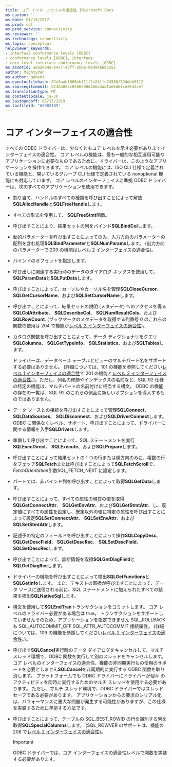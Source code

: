 ```yaml
---
title: コア インターフェイスの適合性 |Microsoft Docs
ms.custom: ''
ms.date: 01/19/2017
ms.prod: sql
ms.prod_service: connectivity
ms.reviewer: ''
ms.technology: connectivity
ms.topic: conceptual
helpviewer_keywords:
- interface conformance levels [ODBC]
- conformance levels [ODBC], interface
- core-level interface conformance levels [ODBC]
ms.assetid: aaaa864a-6477-45ff-a50a-96d8db66a252
author: MightyPen
ms.author: genemi
ms.openlocfilehash: 02e8aabf808ebf11f2e241fc7d330f794dbb0112
ms.sourcegitcommit: b2464064c0566590e486a3aafae6d67ce2645cef
ms.translationtype: MT
ms.contentlocale: ja-JP
ms.lasthandoff: 07/15/2019
ms.locfileid: "68002109"
---
```

# <a name="core-interface-conformance"></a>コア インターフェイスの適合性
すべての ODBC ドライバーは、少なくともコア レベルを示す必要がありますインターフェイスの適合性。 コア レベルの機能は、最も一般的な相互運用可能なアプリケーションに必要なものであるために、ドライバーは、このようなアプリケーションを操作できます。 コア レベルの機能には、ISO CLI 仕様で定義されている機能と、開いているグループ CLI 仕様で定義されている nonoptional 機能にも対応しています。 コア レベルのインターフェイスに準拠 ODBC ドライバーは、次のすべてのアプリケーションを使用できます。  
  
-   割り当て、ハンドルのすべての種類を呼び出すことによって解放**SQLAllocHandle**と**SQLFreeHandle**します。  
  
-   すべての形式を使用して、 **SQLFreeStmt**関数。  
  
-   呼び出すことにより、結果セットの列をバインド**SQLBindCol**します。  
  
-   動的パラメーターを呼び出すことによってのみ、入力方向のパラメーターの配列を含む処理**SQLBindParameter**と**SQLNumParams**します。 (出力方向のパラメーターで 203 の機能は[レベル 2 インターフェイスの適合性](../../../odbc/reference/develop-app/level-2-interface-conformance.md))。  
  
-   バインドのオフセットを指定します。  
  
-   呼び出しに関連する実行時のデータのダイアログ ボックスを使用して、 **SQLParamData**と**SQLPutData**します。  
  
-   呼び出すことによって、カーソルやカーソル名を管理**SQLCloseCursor**、 **SQLGetCursorName**、および**SQLSetCursorName**します。  
  
-   呼び出すことによって、結果セットの説明 (メタデータ) へのアクセスを得る**SQLColAttribute**、 **SQLDescribeCol**、 **SQLNumResultCols**、および**SQLRowCount**. (ブックマークのメタデータを取得する列番号 0 のこれらの関数の使用は 204 で機能が[レベル 2 インターフェイスの適合性](../../../odbc/reference/develop-app/level-2-interface-conformance.md))。  
  
-   カタログ関数を呼び出すことによって、データ ディクショナリをクエリ**SQLColumns**、 **SQLGetTypeInfo**、 **SQLStatistics**、および**SQLTables**します。  
  
     ドライバーは、データベース テーブルとビューのマルチパート名をサポートする必要はありません。 (詳細については、101 の機能を参照してください[レベル 1 インターフェイスの適合性](../../../odbc/reference/develop-app/level-1-interface-conformance.md)で 201 の機能と[レベル 2 インターフェイスの適合性](../../../odbc/reference/develop-app/level-2-interface-conformance.md)。)。ただし、列名の修飾やインデックスの名前など、SQL 92 仕様の特定の機能は、マルチパートの名前付けに相当する構文。 ODBC の機能の存在の一覧は、SQL 92 のこれらの側面に新しいオプションを導入するものではありません。  
  
-   データ ソースとの接続を呼び出すことによって管理**SQLConnect**、 **SQLDataSources**、 **SQLDisconnect**、および**SQLDriverConnect**します。 ODBC に関係なくレベル、サポート、呼び出すことによって、ドライバーに関する情報を入手**SQLDrivers**します。  
  
-   準備して呼び出すことによって、SQL ステートメントを実行**SQLExecDirect**、 **SQLExecute**、および**SQLPrepare**します。  
  
-   呼び出すことによって結果セットの 1 つの行または順方向のみに、複数の行をフェッチ**SQLFetch**または呼び出すことによって**SQLFetchScroll**で、 *FetchOrientation*引数SQL_FETCH_NEXT に設定します。  
  
-   パートでは、非バインド列を呼び出すことによって取得**SQLGetData**します。  
  
-   呼び出すことによって、すべての属性の現在の値を取得**SQLGetConnectAttr**、 **SQLGetEnvAttr**、および**SQLGetStmtAttr**、し、既定値にすべての属性を設定し、既定以外の値に特定の属性を呼び出すことによって設定**SQLSetConnectAttr**、 **SQLSetEnvAttr**、および**SQLSetStmtAttr**します。  
  
-   記述子の特定のフィールドを呼び出すことによって操作**SQLCopyDesc**、 **SQLGetDescField**、 **SQLGetDescRec**、 **SQLSetDescField**、**SQLSetDescRec**します。  
  
-   呼び出すことによって、診断情報を取得**SQLGetDiagField**と**SQLGetDiagRec**します。  
  
-   ドライバーの機能を呼び出すことによって検出**SQLGetFunctions**と**SQLGetInfo**します。 また、テキストの置換が呼び出すことによって、データ ソースに送信される前に、SQL ステートメントに加えられたすべての結果を検出**SQLNativeSql**します。  
  
-   構文を使用して**SQLEndTran**トランザクションをコミットします。 コア レベルのドライバー必要がある場合は true。 トランザクションをサポートしていませんそのため、アプリケーションを指定できません SQL_ROLLBACK も SQL_AUTOCOMMIT_OFF SQL_ATTR_AUTOCOMMIT 接続属性。 (詳細については、109 の機能を参照してください[レベル 2 インターフェイスの適合性](../../../odbc/reference/develop-app/level-2-interface-conformance.md)。)。  
  
-   呼び出す**SQLCancel**実行時のデータ ダイアログをキャンセルして、マルチ スレッド環境で、ODBC 関数を実行して別のスレッドをキャンセルします。 コア レベルのインターフェイスの適合性、機能の非同期実行もの使用のサポートを必要としません**SQLCancel**を非同期的に実行する ODBC 関数を取り消します。 プラットフォームでも ODBC ドライバーにドライバーが個々 のアクティビティを同時に実行するためのマルチ スレッドを使用する必要があります。 ただし、マルチ スレッド環境で、ODBC ドライバーではスレッド セーフである必要があります。 アプリケーションからの要求のシリアル化は、パフォーマンスに重大な問題が発生する可能性がありますが、この仕様を実装するために準拠する方法です。  
  
-   呼び出すことによって、テーブルの SQL_BEST_ROWID の行を識別する列を取得**SQLSpecialColumns**します。 (SQL_ROWVER のサポートは、機能の 208 で[レベル 2 インターフェイスの適合性](../../../odbc/reference/develop-app/level-2-interface-conformance.md))。  
  
    > [!IMPORTANT]  
    >  ODBC ドライバーでは、コア インターフェイスの適合性レベルで関数を実装する必要があります。
